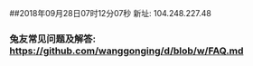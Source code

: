 ##2018年09月28日07时12分07秒 新址: 104.248.227.48
### 兔友常见问题及解答: https://github.com/wanggonging/d/blob/w/FAQ.md

